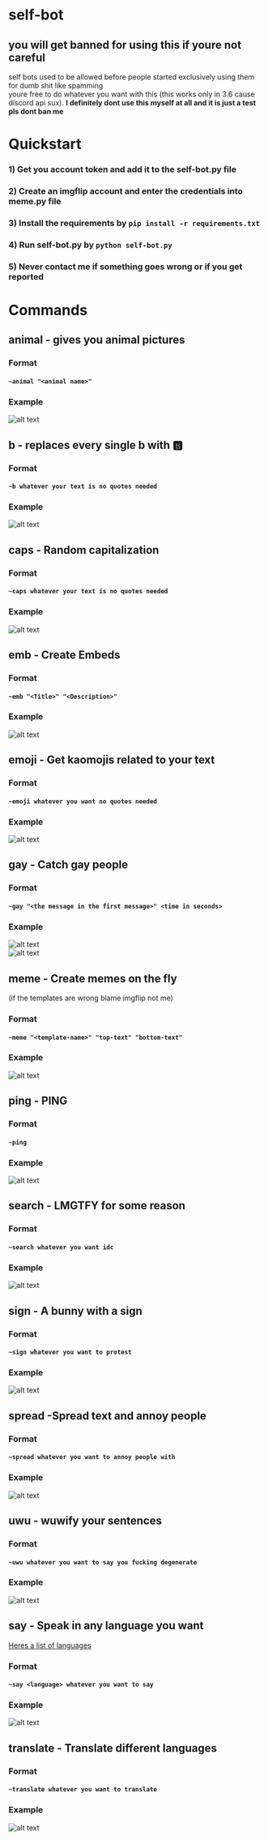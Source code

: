 # self-bot  
## you will get banned for using this if youre not careful  
self bots used to be allowed before people started exclusively using them for dumb shit like spamming   
youre free to do whatever you want with this (this works only in 3.6 cause discord api sux).
**I definitely dont use this myself at all and it is just a test pls dont ban me**  

# Quickstart 

### 1) Get you account token and add it to the self-bot.py file

### 2) Create an imgflip account and enter the credentials into meme.py file

### 3) Install the requirements by ```pip install -r requirements.txt```  

### 4) Run self-bot.py by ```python self-bot.py```

### 5) Never contact me if something goes wrong or if you get reported

# Commands  
## animal - gives you animal pictures  
### Format  
#### ```~animal "<animal name>"```  
### Example  
![alt text](https://cdn.discordapp.com/attachments/747433945884393482/747433962384785469/unknown.png)  
  
## b - replaces every single b with 🅱️  
  
### Format  
#### ```~b whatever your text is no quotes needed```  
### Example  
![alt text](https://cdn.discordapp.com/attachments/747433945884393482/747434147567501312/unknown.png)  
  
## caps - Random capitalization   
  
### Format  
#### ```~caps whatever your text is no quotes needed```  
### Example  
![alt text](https://cdn.discordapp.com/attachments/747433945884393482/747434299321745568/unknown.png)  
  
## emb - Create Embeds    
  
### Format  
#### ```~emb "<Title>" "<Description>"```  
### Example  
![alt text](https://cdn.discordapp.com/attachments/747433945884393482/747434460542402570/unknown.png)  
  
## emoji - Get kaomojis related to your text   
  
### Format  
#### ```~emoji whatever you want no quotes needed```  
### Example   
![alt text](https://cdn.discordapp.com/attachments/747433945884393482/747434629925175376/unknown.png)  
  
## gay - Catch gay people  
  
### Format  
#### ```~gay "<the message in the first message>" <time in seconds>```  
### Example  
![alt text](https://cdn.discordapp.com/attachments/747433945884393482/747434817834057748/unknown.png)  
![alt text](https://cdn.discordapp.com/attachments/747433945884393482/747434870569173053/unknown.png)  
  
## meme - Create memes on the fly   
(if the templates are wrong blame imgflip not me)  
  
### Format  
#### ```~meme "<template-name>" "top-text" "bottom-text"```  
### Example  
![alt text](https://cdn.discordapp.com/attachments/747433945884393482/747435100324757614/unknown.png)  
  
## ping - PING   
  
### Format  
#### ```~ping```  
### Example  
![alt text](https://cdn.discordapp.com/attachments/747433945884393482/747435231824576664/unknown.png)  
  
  
## search - LMGTFY for some reason  
  
### Format  
#### ```~search whatever you want idc```  
### Example  
![alt text](https://cdn.discordapp.com/attachments/747433945884393482/747436011801542716/unknown.png)  
  
## sign - A bunny with a sign  
  
### Format  
#### ```~sign whatever you want to protest```  
### Example  
![alt text](https://cdn.discordapp.com/attachments/747433945884393482/747436184191500308/unknown.png)  
  
## spread -Spread text and annoy people  
  
### Format  
#### ```~spread whatever you want to annoy people with```  
### Example  
![alt text](https://cdn.discordapp.com/attachments/747433945884393482/747436338508333127/unknown.png)  
  
## uwu - wuwify your sentences  
### Format  
#### ```~uwu whatever you want to say you fucking degenerate```  
### Example  
![alt text](https://cdn.discordapp.com/attachments/747433945884393482/747436509212442694/unknown.png)  
 
## say - Speak in any language you want
[Heres a list of languages](https://py-googletrans.readthedocs.io/en/latest/#googletrans-languages)
### Format  
#### ```~say <language> whatever you want to say```  
### Example  
![alt text](https://media.discordapp.net/attachments/747433945884393482/747435434094624808/unknown.png)  

## translate - Translate different languages  
### Format  
#### ```~translate whatever you want to translate```  
### Example  
![alt text](https://media.discordapp.net/attachments/747433945884393482/747435608565219399/unknown.png)  


  
